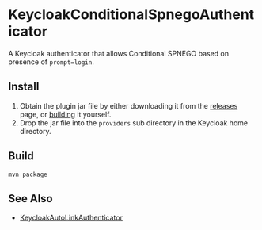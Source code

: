 # KeycloakConditionalSpnegoAuthenticator
A Keycloak authenticator that allows Conditional SPNEGO based on presence of `prompt=login`.

## Install
1. Obtain the plugin jar file by either downloading it from the [releases](https://github.com/slominskir/KeycloakConditionalSpnegoAuthenticator/releases) page, or [building](https://github.com/slominskir/KeycloakConditionalSpnegoAuthenticator#build) it yourself.
2. Drop the jar file into the `providers` sub directory in the Keycloak home directory.

## Build
```
mvn package
```


## See Also
- [KeycloakAutoLinkAuthenticator](https://github.com/slominskir/KeycloakAutoLinkAuthenticator)
